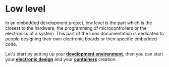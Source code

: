 # Low level
In an embedded development project, low level is the part which is the closest to the hardware, the programming of microcontrollers or the electronics of a system. This part of the Luos documentation is dedicated to people designing their own electronic boards or their specific embedded code.

Let's start by setting up your [**development environment**](./dev-env.md), then you can start your [**electronic design**](./physical_bus/electronic-design.md) and your [**containers**](./containers.md) creation.
